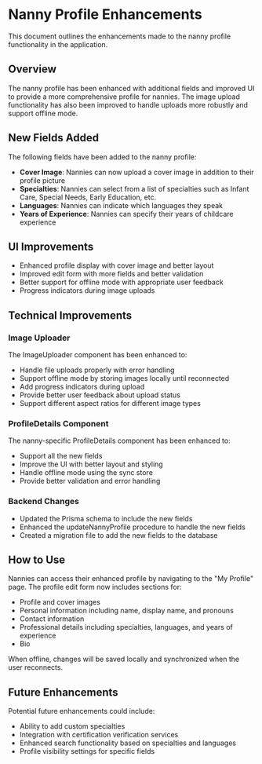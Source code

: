 # Nanny Profile Enhancements

This document outlines the enhancements made to the nanny profile functionality in the application.

## Overview

The nanny profile has been enhanced with additional fields and improved UI to provide a more comprehensive profile for nannies. The image upload functionality has also been improved to handle uploads more robustly and support offline mode.

## New Fields Added

The following fields have been added to the nanny profile:

- **Cover Image**: Nannies can now upload a cover image in addition to their profile picture
- **Specialties**: Nannies can select from a list of specialties such as Infant Care, Special Needs, Early Education, etc.
- **Languages**: Nannies can indicate which languages they speak
- **Years of Experience**: Nannies can specify their years of childcare experience

## UI Improvements

- Enhanced profile display with cover image and better layout
- Improved edit form with more fields and better validation
- Better support for offline mode with appropriate user feedback
- Progress indicators during image uploads

## Technical Improvements

### Image Uploader

The ImageUploader component has been enhanced to:

- Handle file uploads properly with error handling
- Support offline mode by storing images locally until reconnected
- Add progress indicators during upload
- Provide better user feedback about upload status
- Support different aspect ratios for different image types

### ProfileDetails Component

The nanny-specific ProfileDetails component has been enhanced to:

- Support all the new fields
- Improve the UI with better layout and styling
- Handle offline mode using the sync store
- Provide better validation and error handling

### Backend Changes

- Updated the Prisma schema to include the new fields
- Enhanced the updateNannyProfile procedure to handle the new fields
- Created a migration file to add the new fields to the database

## How to Use

Nannies can access their enhanced profile by navigating to the "My Profile" page. The profile edit form now includes sections for:

- Profile and cover images
- Personal information including name, display name, and pronouns
- Contact information
- Professional details including specialties, languages, and years of experience
- Bio

When offline, changes will be saved locally and synchronized when the user reconnects.

## Future Enhancements

Potential future enhancements could include:

- Ability to add custom specialties
- Integration with certification verification services
- Enhanced search functionality based on specialties and languages
- Profile visibility settings for specific fields

